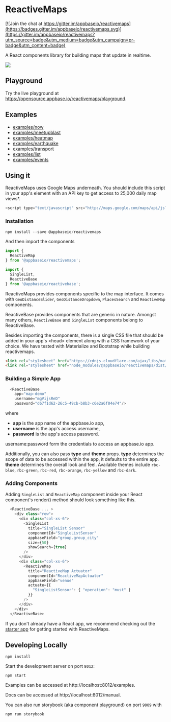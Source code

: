 # ReactiveMaps

[![Join the chat at https://gitter.im/appbaseio/reactivemaps](https://badges.gitter.im/appbaseio/reactivemaps.svg)](https://gitter.im/appbaseio/reactivemaps?utm_source=badge&utm_medium=badge&utm_campaign=pr-badge&utm_content=badge)

A React components library for building maps that update in realtime.

![](https://i.imgur.com/PqRqJDz.png)

## Playground

Try the live playground at https://opensource.appbase.io/reactivemaps/playground.

## Examples

- [examples/now](https://opensource.appbase.io/reactivemaps/examples/now)
- [examples/meetupblast](https://opensource.appbase.io/reactivemaps/examples/meetupblast/)
- [examples/heatmap](https://opensource.appbase.io/reactivemaps/examples/heatmap/)
- [examples/earthquake](https://opensource.appbase.io/reactivemaps/examples/earthquake/)
- [examples/transport](https://opensource.appbase.io/reactivemaps/examples/transport/)
- [examples/list](https://opensource.appbase.io/reactivemaps/examples/list/)
- [examples/events](https://opensource.appbase.io/reactivemaps/examples/events/)

## Using it

ReactiveMaps uses Google Maps underneath. You should include this script in your app's <head> element with an API key to get access to 25,000 daily map views*.

```javascript    
<script type="text/javascript" src="http://maps.google.com/maps/api/js?key=Your_key_here"></script>
```    

### Installation

``` javascript
npm install --save @appbaseio/reactivemaps
```

And then import the components

```javascript    
import {
  ReactiveMap
} from '@appbaseio/reactivemaps';

import {
  SingleList,
  ReactiveBase
} from '@appbaseio/reactivebase';
```     

ReactiveMaps provides components specific to the map interface. It comes with `GeoDistanceSlider`, `GeoDistanceDropdown`, `PlacesSearch` and `ReactiveMap` components.

ReactiveBase provides components that are generic in nature. Amongst many others, `ReactiveBase` and `SingleList` components belong to ReactiveBase.

Besides importing the components, there is a single CSS file that should be added in your app's &lt;head&gt; element along with a CSS framework of your choice. We have tested with Materialize and Bootstrap while building reactivemaps.

```html
<link rel="stylesheet" href="https://cdnjs.cloudflare.com/ajax/libs/materialize/0.98.0/css/materialize.min.css">
<link rel="stylesheet" href="node_modules/@appbaseio/reactivemaps/dist/css/style.min.css">
```

### Building a Simple App

```javascript
  <ReactiveBase 
    app="map-demo"
    username="mgVijsReD"
    password="d67f1d62-26c5-49cb-b8b3-c6e2a6f04e74"/>
```

where
- **app** is the app name of the appbase.io app,
- **username** is the app's access username,
- **password** is the app's access password.

username:password form the credentials to access an appbase.io app.

Additionally, you can also pass **type** and **theme** props. **type** determines the scope of data to be accessed within the app, it defaults to the entire app. **theme** determines the overall look and feel. Available themes include `rbc-blue`, `rbc-green`, `rbc-red`, `rbc-orange`, `rbc-yellow` and `rbc-dark`.

### Adding Components

Adding `SingleList` and `ReactiveMap` component inside your React component's render() method should look something like this.

```javascript
  <ReactiveBase ... >
    <div class="row">
      <div class="col-xs-6">
        <SingleList
          title="SingleList Sensor"
          componentId="SingleListSensor"
          appbaseField="group.group_city"
          size={50}
          showSearch={true}
        />
      </div>
      <div class="col-xs-6">
        <ReactiveMap
          title="ReactiveMap Actuator"
          componentId="ReactiveMapActuator"
          appbaseField="venue"
          actuate={{
            "SingleListSensor": { "operation": "must" }
          }}
        />
      </div>
    </div>
  </ReactiveBase>
```

If you don't already have a React app, we recommend checking out the [starter app](https://github.com/appbaseio-apps/reactivemaps-starter-app) for getting started with ReactiveMaps.

## Developing Locally

```
npm install
```

Start the development server on port `8012`:

```
npm start
```

Examples can be accessed at http://localhost:8012/examples.  

Docs can be accessed at http://localhost:8012/manual.

You can also run storybook (aka component playground) on port `9009` with

```
npm run storybook
```
